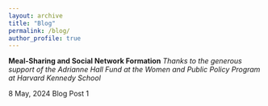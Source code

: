 ```yaml
---
layout: archive
title: "Blog"
permalink: /blog/
author_profile: true
---
```


**Meal-Sharing and Social Network Formation** 
*Thanks to the generous support of the Adrianne Hall Fund at the Women and Public Policy Program at Harvard Kennedy School*

8 May, 2024
Blog Post 1


